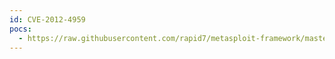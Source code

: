 ```yaml
---
id: CVE-2012-4959
pocs:
  - https://raw.githubusercontent.com/rapid7/metasploit-framework/master/modules/exploits/windows/novell/file_reporter_fsfui_upload.rb
---
```

